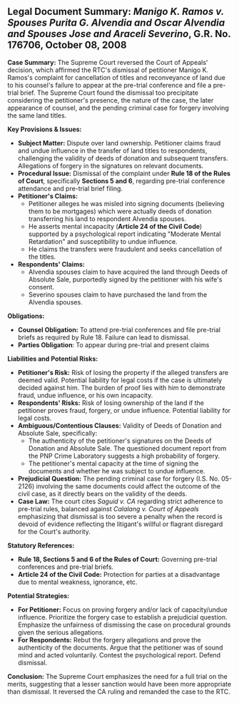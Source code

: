 ## Legal Document Summary: *Manigo K. Ramos v. Spouses Purita G. Alvendia and Oscar Alvendia and Spouses Jose and Araceli Severino*, G.R. No. 176706, October 08, 2008

**Case Summary:** The Supreme Court reversed the Court of Appeals' decision, which affirmed the RTC's dismissal of petitioner Manigo K. Ramos's complaint for cancellation of titles and reconveyance of land due to his counsel's failure to appear at the pre-trial conference and file a pre-trial brief. The Supreme Court found the dismissal too precipitate considering the petitioner's presence, the nature of the case, the later appearance of counsel, and the pending criminal case for forgery involving the same land titles.

**Key Provisions & Issues:**

*   **Subject Matter:** Dispute over land ownership. Petitioner claims fraud and undue influence in the transfer of land titles to respondents, challenging the validity of deeds of donation and subsequent transfers. Allegations of forgery in the signatures on relevant documents.
*   **Procedural Issue:** Dismissal of the complaint under **Rule 18 of the Rules of Court**, specifically **Sections 5 and 6**, regarding pre-trial conference attendance and pre-trial brief filing.
*   **Petitioner's Claims:**
    *   Petitioner alleges he was misled into signing documents (believing them to be mortgages) which were actually deeds of donation transferring his land to respondent Alvendia spouses.
    *   He asserts mental incapacity (**Article 24 of the Civil Code**) supported by a psychological report indicating "Moderate Mental Retardation" and susceptibility to undue influence.
    *   He claims the transfers were fraudulent and seeks cancellation of the titles.
*   **Respondents' Claims:**
    *   Alvendia spouses claim to have acquired the land through Deeds of Absolute Sale, purportedly signed by the petitioner with his wife's consent.
    *   Severino spouses claim to have purchased the land from the Alvendia spouses.

**Obligations:**

*   **Counsel Obligation:**  To attend pre-trial conferences and file pre-trial briefs as required by Rule 18. Failure can lead to dismissal.
*   **Parties Obligation**: To appear during pre-trial and present claims

**Liabilities and Potential Risks:**

*   **Petitioner's Risk:**  Risk of losing the property if the alleged transfers are deemed valid. Potential liability for legal costs if the case is ultimately decided against him.  The burden of proof lies with him to demonstrate fraud, undue influence, or his own incapacity.
*   **Respondents' Risks:** Risk of losing ownership of the land if the petitioner proves fraud, forgery, or undue influence.  Potential liability for legal costs.
*   **Ambiguous/Contentious Clauses:** Validity of Deeds of Donation and Absolute Sale, specifically:
    *   The authenticity of the petitioner's signatures on the Deeds of Donation and Absolute Sale. The questioned document report from the PNP Crime Laboratory suggests a high probability of forgery.
    *   The petitioner's mental capacity at the time of signing the documents and whether he was subject to undue influence.
*   **Prejudicial Question:** The pending criminal case for forgery (I.S. No. 05-2126) involving the same documents could affect the outcome of the civil case, as it directly bears on the validity of the deeds.
*   **Case Law:** The court cites *Saguid v. CA* regarding strict adherence to pre-trial rules, balanced against *Calalang v. Court of Appeals* emphasizing that dismissal is too severe a penalty when the record is devoid of evidence reflecting the litigant's willful or flagrant disregard for the Court's authority.

**Statutory References:**

*   **Rule 18, Sections 5 and 6 of the Rules of Court:** Governing pre-trial conferences and pre-trial briefs.
*   **Article 24 of the Civil Code:**  Protection for parties at a disadvantage due to mental weakness, ignorance, etc.

**Potential Strategies:**

*   **For Petitioner:**  Focus on proving forgery and/or lack of capacity/undue influence.  Prioritize the forgery case to establish a prejudicial question.  Emphasize the unfairness of dismissing the case on procedural grounds given the serious allegations.
*   **For Respondents:** Rebut the forgery allegations and prove the authenticity of the documents.  Argue that the petitioner was of sound mind and acted voluntarily.  Contest the psychological report. Defend dismissal.

**Conclusion:** The Supreme Court emphasizes the need for a full trial on the merits, suggesting that a lesser sanction would have been more appropriate than dismissal. It reversed the CA ruling and remanded the case to the RTC.
